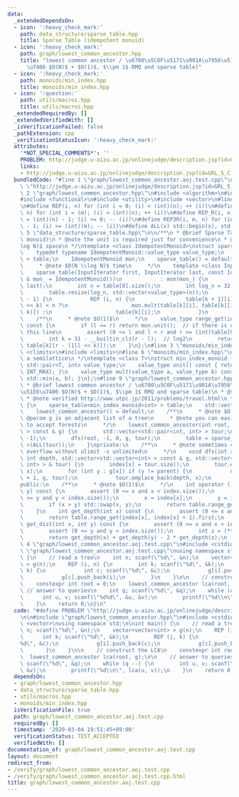 ```yaml
---
data:
  _extendedDependsOn:
  - icon: ':heavy_check_mark:'
    path: data_structure/sparse_table.hpp
    title: Sparse Table (idempotent monoid)
  - icon: ':heavy_check_mark:'
    path: graph/lowest_common_ancestor.hpp
    title: "lowest common ancestor / \u6700\u5C0F\u5171\u901A\u7956\u5148 (\u524D\u51E6\
      \u7406 $O(N)$ + $O(1)$, $\\pm 1$ RMQ and sparse table)"
  - icon: ':heavy_check_mark:'
    path: monoids/min_index.hpp
    title: monoids/min_index.hpp
  - icon: ':question:'
    path: utils/macros.hpp
    title: utils/macros.hpp
  _extendedRequiredBy: []
  _extendedVerifiedWith: []
  _isVerificationFailed: false
  _pathExtension: cpp
  _verificationStatusIcon: ':heavy_check_mark:'
  attributes:
    '*NOT_SPECIAL_COMMENTS*': ''
    PROBLEM: http://judge.u-aizu.ac.jp/onlinejudge/description.jsp?id=GRL_5_C
    links:
    - http://judge.u-aizu.ac.jp/onlinejudge/description.jsp?id=GRL_5_C
  bundledCode: "#line 1 \"graph/lowest_common_ancestor.aoj.test.cpp\"\n#define PROBLEM\
    \ \"http://judge.u-aizu.ac.jp/onlinejudge/description.jsp?id=GRL_5_C\"\n\n#line\
    \ 2 \"graph/lowest_common_ancestor.hpp\"\n#include <algorithm>\n#include <cassert>\n\
    #include <functional>\n#include <utility>\n#include <vector>\n#line 2 \"utils/macros.hpp\"\
    \n#define REP(i, n) for (int i = 0; (i) < (int)(n); ++ (i))\n#define REP3(i, m,\
    \ n) for (int i = (m); (i) < (int)(n); ++ (i))\n#define REP_R(i, n) for (int i\
    \ = (int)(n) - 1; (i) >= 0; -- (i))\n#define REP3R(i, m, n) for (int i = (int)(n)\
    \ - 1; (i) >= (int)(m); -- (i))\n#define ALL(x) std::begin(x), std::end(x)\n#line\
    \ 5 \"data_structure/sparse_table.hpp\"\n\n/**\n * @brief Sparse Table (idempotent\
    \ monoid)\n * @note the unit is required just for convenience\n * @note $O(N \\\
    log N)$ space\n */\ntemplate <class IdempotentMonoid>\nstruct sparse_table {\n\
    \    typedef typename IdempotentMonoid::value_type value_type;\n    std::vector<std::vector<value_type>\
    \ > table;\n    IdempotentMonoid mon;\n    sparse_table() = default;\n\n    /**\n\
    \     * @note $O(N \\log N)$ time\n     */\n    template <class InputIterator>\n\
    \    sparse_table(InputIterator first, InputIterator last, const IdempotentMonoid\
    \ & mon_ = IdempotentMonoid())\n            : mon(mon_) {\n        table.emplace_back(first,\
    \ last);\n        int n = table[0].size();\n        int log_n = 32 - __builtin_clz(n);\n\
    \        table.resize(log_n, std::vector<value_type>(n));\n        REP (k, log_n\
    \ - 1) {\n            REP (i, n) {\n                table[k + 1][i] = i + (1ll\
    \ << k) < n ?\n                    mon.mult(table[k][i], table[k][i + (1ll <<\
    \ k)]) :\n                    table[k][i];\n            }\n        }\n    }\n\n\
    \    /**\n     * @note $O(1)$\n     */\n    value_type range_get(int l, int r)\
    \ const {\n        if (l == r) return mon.unit();  // if there is no unit, remove\
    \ this line\n        assert (0 <= l and l < r and r <= (int)table[0].size());\n\
    \        int k = 31 - __builtin_clz(r - l);  // log2\n        return mon.mult(table[k][l],\
    \ table[k][r - (1ll << k)]);\n    }\n};\n#line 3 \"monoids/min_index.hpp\"\n#include\
    \ <climits>\n#include <limits>\n#line 6 \"monoids/min_index.hpp\"\n\n/**\n * @note\
    \ a semilattice\n */\ntemplate <class T>\nstruct min_index_monoid {\n    typedef\
    \ std::pair<T, int> value_type;\n    value_type unit() const { return std::make_pair(std::numeric_limits<T>::max(),\
    \ INT_MAX); }\n    value_type mult(value_type a, value_type b) const { return\
    \ std::min(a, b); }\n};\n#line 9 \"graph/lowest_common_ancestor.hpp\"\n\n/**\n\
    \ * @brief lowest common ancestor / \u6700\u5C0F\u5171\u901A\u7956\u5148 (\u524D\
    \u51E6\u7406 $O(N)$ + $O(1)$, $\\pm 1$ RMQ and sparse table)\n * @see https://www.slideshare.net/yumainoue965/lca-and-rmq\n\
    \ * @note verified http://www.utpc.jp/2011/problems/travel.html\n */\nstruct lowest_common_ancestor\
    \ {\n    sparse_table<min_index_monoid<int> > table;\n    std::vector<int> index;\n\
    \    lowest_common_ancestor() = default;\n    /**\n     * @note $O(N)$\n     *\
    \ @param g is an adjacent list of a tree\n     * @note you can easily modify this\
    \ to accept forests\n     */\n    lowest_common_ancestor(int root, std::vector<std::vector<int>\
    \ > const & g) {\n        std::vector<std::pair<int, int> > tour;\n        index.assign(g.size(),\
    \ -1);\n        dfs(root, -1, 0, g, tour);\n        table = sparse_table<min_index_monoid<int>\
    \ >(ALL(tour));\n    }\nprivate:\n    /**\n     * @note sometimes causes stack\
    \ overflow without ulimit -s unlimited\n     */\n    void dfs(int x, int parent,\
    \ int depth, std::vector<std::vector<int> > const & g, std::vector<std::pair<int,\
    \ int> > & tour) {\n        index[x] = tour.size();\n        tour.emplace_back(depth,\
    \ x);\n        for (int y : g[x]) if (y != parent) {\n            dfs(y, x, depth\
    \ + 1, g, tour);\n            tour.emplace_back(depth, x);\n        }\n    }\n\
    public:\n    /**\n     * @note $O(1)$\n     */\n    int operator () (int x, int\
    \ y) const {\n        assert (0 <= x and x < index.size());\n        assert (0\
    \ <= y and y < index.size());\n        x = index[x];\n        y = index[y];\n\
    \        if (x > y) std::swap(x, y);\n        return table.range_get(x, y + 1).second;\n\
    \    }\n    int get_depth(int x) const {\n        assert (0 <= x and x < index.size());\n\
    \        return table.range_get(index[x], index[x] + 1).first;\n    }\n    int\
    \ get_dist(int x, int y) const {\n        assert (0 <= x and x < index.size());\n\
    \        assert (0 <= y and y < index.size());\n        int z = (*this)(x, y);\n\
    \        return get_depth(x) + get_depth(y) - 2 * get_depth(z);\n    }\n};\n#line\
    \ 4 \"graph/lowest_common_ancestor.aoj.test.cpp\"\n#include <cstdio>\n#line 6\
    \ \"graph/lowest_common_ancestor.aoj.test.cpp\"\nusing namespace std;\n\nint main()\
    \ {\n    // read a tree\n    int n; scanf(\"%d\", &n);\n    vector<vector<int>\
    \ > g(n);\n    REP (i, n) {\n        int k; scanf(\"%d\", &k);\n        REP (j,\
    \ k) {\n            int c; scanf(\"%d\", &c);\n            g[i].push_back(c);\n\
    \            g[c].push_back(i);\n        }\n    }\n\n    // construct the LCA\n\
    \    constexpr int root = 0;\n    lowest_common_ancestor lca(root, g);\n\n   \
    \ // answer to queries\n    int q; scanf(\"%d\", &q);\n    while (q --) {\n  \
    \      int u, v; scanf(\"%d%d\", &u, &v);\n        printf(\"%d\\n\", lca(u, v));\n\
    \    }\n    return 0;\n}\n"
  code: "#define PROBLEM \"http://judge.u-aizu.ac.jp/onlinejudge/description.jsp?id=GRL_5_C\"\
    \n\n#include \"graph/lowest_common_ancestor.hpp\"\n#include <cstdio>\n#include\
    \ <vector>\nusing namespace std;\n\nint main() {\n    // read a tree\n    int\
    \ n; scanf(\"%d\", &n);\n    vector<vector<int> > g(n);\n    REP (i, n) {\n  \
    \      int k; scanf(\"%d\", &k);\n        REP (j, k) {\n            int c; scanf(\"\
    %d\", &c);\n            g[i].push_back(c);\n            g[c].push_back(i);\n \
    \       }\n    }\n\n    // construct the LCA\n    constexpr int root = 0;\n  \
    \  lowest_common_ancestor lca(root, g);\n\n    // answer to queries\n    int q;\
    \ scanf(\"%d\", &q);\n    while (q --) {\n        int u, v; scanf(\"%d%d\", &u,\
    \ &v);\n        printf(\"%d\\n\", lca(u, v));\n    }\n    return 0;\n}\n"
  dependsOn:
  - graph/lowest_common_ancestor.hpp
  - data_structure/sparse_table.hpp
  - utils/macros.hpp
  - monoids/min_index.hpp
  isVerificationFile: true
  path: graph/lowest_common_ancestor.aoj.test.cpp
  requiredBy: []
  timestamp: '2020-03-04 19:51:45+09:00'
  verificationStatus: TEST_ACCEPTED
  verifiedWith: []
documentation_of: graph/lowest_common_ancestor.aoj.test.cpp
layout: document
redirect_from:
- /verify/graph/lowest_common_ancestor.aoj.test.cpp
- /verify/graph/lowest_common_ancestor.aoj.test.cpp.html
title: graph/lowest_common_ancestor.aoj.test.cpp
---
```

